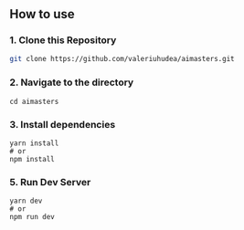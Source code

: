#

## How to use

### 1\. Clone this Repository

```bash
git clone https://github.com/valeriuhudea/aimasters.git
```

### 2\. Navigate to the directory

```
cd aimasters
```

### 3\. Install dependencies

```
yarn install
# or
npm install
```

### 5\. Run Dev Server

```
yarn dev
# or
npm run dev
```




